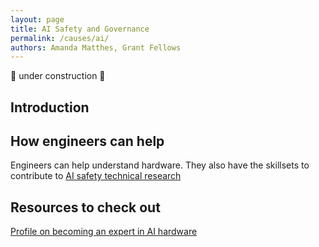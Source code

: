 ```yaml
---
layout: page
title: AI Safety and Governance
permalink: /causes/ai/
authors: Amanda Matthes, Grant Fellows
---
```


🚧 under construction 🚧

## Introduction

## How engineers can help
Engineers can help understand hardware.
They also have the skillsets to contribute to [AI safety technical research](https://80000hours.org/career-reviews/ai-safety-researcher/) 

## Resources to check out

[Profile on becoming an expert in AI hardware](https://80000hours.org/career-reviews/become-an-expert-in-ai-hardware/)




